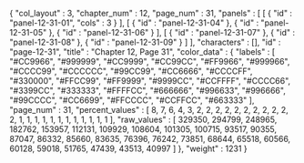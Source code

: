 {
  "col_layout" : 3,
  "chapter_num" : 12,
  "page_num" : 31,
  "panels" : [
    [
      {
        "id" : "panel-12-31-01",
        "cols" : 3
      }
    ],
    [
      {
        "id" : "panel-12-31-04"
      },
      {
        "id" : "panel-12-31-05"
      },
      {
        "id" : "panel-12-31-06"
      }
    ],
    [
      {
        "id" : "panel-12-31-07"
      },
      {
        "id" : "panel-12-31-08"
      },
      {
        "id" : "panel-12-31-09"
      }
    ]
  ],
  "characters" : [],
  "id" : "page-12-31",
  "title" : "Chapter 12, Page 31",
  "color_data" : {
    "labels" : [
      "#CC9966",
      "#999999",
      "#CC9999",
      "#CC99CC",
      "#FF9966",
      "#999966",
      "#CCCC99",
      "#CCCCCC",
      "#99CC99",
      "#CC6666",
      "#CCCCFF",
      "#330000",
      "#FFCC99",
      "#FF9999",
      "#9999CC",
      "#CCFFFF",
      "#CCCC66",
      "#3399CC",
      "#333333",
      "#FFFFCC",
      "#666666",
      "#996633",
      "#996666",
      "#99CCCC",
      "#CC6699",
      "#FFCCCC",
      "#CCFFCC",
      "#663333"
    ],
    "page_num" : 31,
    "percent_values" : [
      8,
      7,
      6,
      4,
      3,
      2,
      2,
      2,
      2,
      2,
      2,
      2,
      2,
      2,
      2,
      2,
      1,
      1,
      1,
      1,
      1,
      1,
      1,
      1,
      1,
      1,
      1,
      1
    ],
    "raw_values" : [
      329350,
      294799,
      248965,
      182762,
      153957,
      112131,
      109929,
      108604,
      101305,
      100715,
      93517,
      90355,
      87047,
      86332,
      85660,
      83635,
      76396,
      76242,
      73851,
      68644,
      65518,
      60566,
      60128,
      59018,
      51765,
      47439,
      43513,
      40997
    ]
  },
  "weight" : 1231
}
